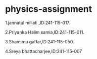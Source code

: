 # physics-assignment
1.jannatul millati ,ID:241-115-017.

2.Priyanka Halim samia,ID:241-115-011.

3.Shamima gaffar,ID:241-115-050.

4.Sreya bhattacharjee,ID:241-115-007
